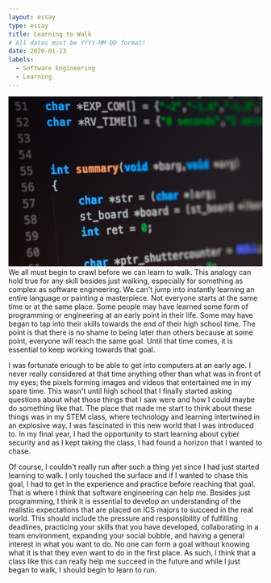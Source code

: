 ```yaml
---
layout: essay
type: essay
title: Learning to Walk
# All dates must be YYYY-MM-DD format!
date: 2020-01-23
labels:
  - Software Engineering
  - Learning
---
```


<img class="ui medium right floated rounded image" src="../images/code.jpg">
We all must begin to crawl before we can learn to walk. This analogy can hold true for any skill besides just walking, especially for something as complex as software engineering. We can't jump into instantly learning an entire language or painting a masterpiece. Not everyone starts at the same time or at the same place. Some people may have learned some form of programming or engineering at an early point in their life. Some may have began to tap into their skills towards the end of their high school time. The point is that there is no shame to being later than others because at some point, everyone will reach the same goal. Until that time comes, it is essential to keep working towards that goal.

I was fortunate enough to be able to get into computers at an early age. I never really considered at that time anything other than what was in front of my eyes; the pixels forming images and videos that entertained me in my spare time. This wasn't until high school that I finally started asking questions about what those things that I saw were and how I could maybe do something like that. The place that made me start to think about these things was in my STEM class, where technology and learning intertwined in an explosive way. I was fascinated in this new world that I was introduced to. In my final year, I had the opportunity to start learning about cyber security and as I kept taking the class, I had found a horizon that I wanted to chase.

Of course, I couldn't really run after such a thing yet since I had just started learning to walk. I only touched the surface and if I wanted to chase this goal, I had to get in the experience and practice before reaching that goal. That is where I think that software engineering can help me. Besides just programming, I think it is essential to develop an understanding of the realistic expectations that are placed on ICS majors to succeed in the real world. This should include the pressure and responsibility of fulfilling deadlines, practicing your skills that you have developed, collaborating in a team environment, expanding your social bubble, and having a general interest in what you want to do. No one can form a goal without knowing what it is that they even want to do in the first place. As such, I think that a class like this can really help me succeed in the future and while I just began to walk, I should begin to learn to run.

